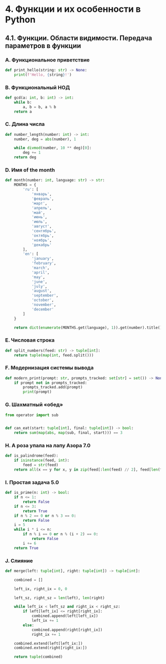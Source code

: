 # 4. Функции и их особенности в Python

## 4.1. Функции. Области видимости. Передача параметров в функции

### A. Функциональное приветствие
```python
def print_hello(string: str) -> None:
    print(f'Hello, {string}!')
```

### B. Функциональный НОД
```python
def gcd(a: int, b: int) -> int:
    while b:
        a, b = b, a % b
    return a
```

### C. Длина числа
```python
def number_length(number: int) -> int:
    number, deg = abs(number), 1

    while divmod(number, 10 ** deg)[0]:
        deg += 1
    return deg
```

### D. Имя of the month
```python
def month(number: int, language: str) -> str:
    MONTHS = {
        'ru': [
            'январь',
            'февраль',
            'март',
            'апрель',
            'май',
            'июнь',
            'июль',
            'август',
            'сентябрь',
            'октябрь',
            'ноябрь',
            'декабрь'
        ],
        'en': [
            'january',
            'february',
            'march',
            'april',
            'may',
            'june',
            'july',
            'august',
            'september',
            'october',
            'november',
            'december'
        ]
    }

    return dict(enumerate(MONTHS.get(language), 1)).get(number).title()
```

### E. Числовая строка
```python
def split_numbers(feed: str) -> tuple[int]:
    return tuple(map(int, feed.split()))
```

### F. Модернизация системы вывода
```python
def modern_print(prompt: str, prompts_tracked: set[str] = set()) -> None:
    if prompt not in prompts_tracked:
        prompts_tracked.add(prompt)
        print(prompt)
```

### G. Шахматный «обед»
```python
from operator import sub


def can_eat(start: tuple[int], final: tuple[int]) -> bool:
    return sum(map(abs, map(sub, final, start))) == 3
```

### H. А роза упала на лапу Азора 7.0
```python
def is_palindrome(feed):
    if isinstance(feed, int):
        feed = str(feed)
    return all(x == y for x, y in zip(feed[:len(feed) // 2], feed[len(feed) // 2:][::-1]))
```

### I. Простая задача 5.0
```python
def is_prime(n: int) -> bool:
    if n <= 1:
        return False
    if n <= 3:
        return True
    if n % 2 == 0 or n % 3 == 0:
        return False
    i = 5
    while i * i <= n:
        if n % i == 0 or n % (i + 2) == 0:
            return False
        i += 6
    return True
```

### J. Слияние
```python
def merge(left: tuple[int], right: tuple[int]) -> tuple[int]:

    combined = []

    left_ix, right_ix = 0, 0

    left_sz, right_sz = len(left), len(right)

    while left_ix < left_sz and right_ix < right_sz:
        if left[left_ix] <= right[right_ix]:
            combined.append(left[left_ix])
            left_ix += 1
        else:
            combined.append(right[right_ix])
            right_ix += 1

    combined.extend(left[left_ix:])
    combined.extend(right[right_ix:])

    return tuple(combined)
```